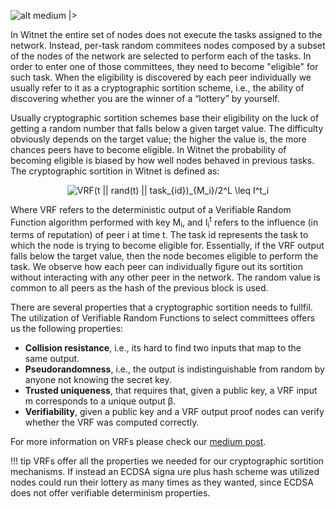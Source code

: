![alt medium |>][sortition-illustration]

In Witnet the entire set of nodes does not execute the tasks assigned to the network. Instead, per-task random commitees nodes composed by a subset of the nodes of the network are selected to perform each of the tasks. In order to enter one of those committees, they need to become "eligible" for such task. When the eligibility is discovered by each peer individually we usually refer to it as a cryptographic sortition scheme, i.e., the ability of discovering whether you are the winner of a “lottery” by yourself.

Usually cryptographic sortition schemes base their eligibility on the luck of getting a random number that falls below a given target value. The difficulty obviously depends on the target value; the higher the value is, the more chances peers have to become eligible. In Witnet the probability of becoming eligible is biased by how well nodes behaved in previous tasks. The cryptographic sortition in Witnet is defined as:

<p style="text-align:center;">
<img src="https://latex.codecogs.com/gif.latex?VRF(t&space;||&space;rand(t)&space;||&space;task_{id})_{M_i}/2^L&space;\leq&space;I^t_i" title="VRF(t || rand(t) || task_{id})_{M_i}/2^L \leq I^t_i" ="center" />
</p>

Where VRF refers to the deterministic output of a Verifiable Random Function algorithm performed with key M<sub>i</sub>, and I<sub>i</sub><sup>t</sup> refers to the influence (in terms of reputation) of peer i at time t. The task id represents the task to which the node is trying to become eligible for. Essentially, if the VRF output falls below the target value, then the node becomes eligible to perform the task. We observe how each peer can individually figure out its sortition without interacting with any other peer in the network. The random value is common to all peers as the hash of the previous block is used.

There are several properties that a cryptographic sortition needs to fullfil. The utilization of Verifiable Random Functions to select committees offers us the following properties:

- **Collision resistance**, i.e., its hard to find two inputs that map to the same output.
- **Pseudorandomness**, i.e., the output is indistinguishable from random by anyone not knowing the secret key.
- **Trusted uniqueness**, that requires that, given a public key, a VRF input m corresponds to a unique output β.
- **Verifiability**, given a public key and a VRF output proof nodes can verify whether the VRF was computed correctly.

For more information on VRFs please check our [medium post][sortition-post].

!!! tip
    VRFs offer all the properties we needed for our cryptographic sortition mechanisms. If instead an ECDSA signa ure plus hash scheme was utilized nodes could run their lottery as many times as they wanted, since ECDSA does not offer verifiable determinism properties.

 [sortition-illustration]: ../assets/images/sortition.png
 [sortition-post]: https://medium.com/witnet/cryptographic-sortition-in-blockchains-the-importance-of-vrfs-ad5c20a4e018